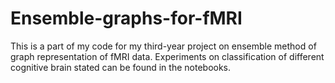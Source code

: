 # Ensemble-graphs-for-fMRI

This is a part of my code for my third-year project on ensemble method of graph representation of fMRI data. Experiments on classification of different cognitive brain stated can be found in the notebooks.
